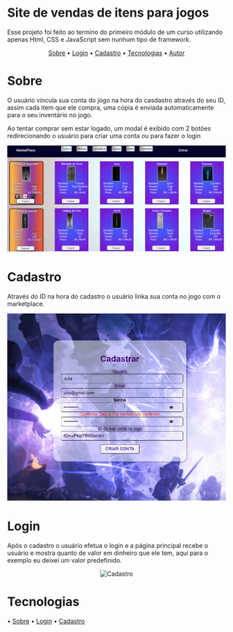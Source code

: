 <h1> Site de vendas de itens para jogos</h1>

<p> Esse projeto foi feito ao termino do primeiro módulo de um curso utilizando apenas Html, CSS e JavaScript sem nunhum tipo de framework. </p>

<p align = "center">
<a href="#sobre">Sobre</a> •
<a href="#login">Login</a> •
<a href="#cadastro">Cadastro</a> •
<a href="#tecnologias">Tecnologias</a> •
<a href="#autor">Autor</a>
</p>

# Sobre

<p>O usuário vincula sua conta do jogo na hora do casdastro através do seu ID, assim cada item que ele compra, uma cópia é enviada automaticamente para o seu inventário no jogo.</p>
<p>Ao tentar comprar sem estar logado, um modal é exibido com 2 botões redirecionando o usuário para criar uma conta ou para fazer o login</p>

<p align="center">
 <img alt="Verificação" title="Verificação" src="./assets/Animação.gif">
 </p>

# Cadastro

Através do ID na hora do cadastro o usuário linka sua conta no jogo com o marketplace.
<p align="center">
 <img alt="Cadastro" title="Cadastro" src="./assets/cadastro.gif">
 </p>

# Login

Após o cadastro o usuário efetua o login e a página principal recebe o usuário e mostra quanto de valor em dinheiro que ele tem, aqui para o exemplo eu deixei um valor predefinido.
<p align="center">
 <img alt="Cadastro" title="Cadastro" src="./assets/login.gif">
 </p>


# Tecnologias
• <a href="#sobre">Sobre</a> 
• <a href="#login">Login</a> 
• <a href="#cadastro">Cadastro</a> 